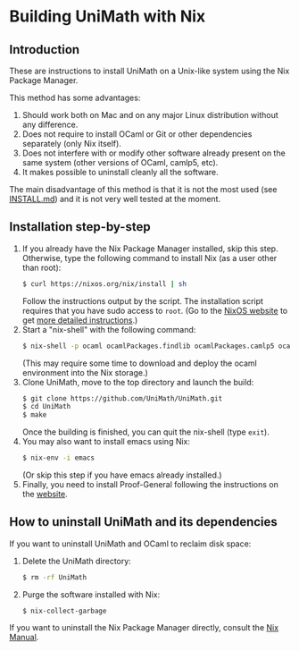 Building UniMath with Nix
=====================================

## Introduction

These are instructions to install UniMath on a Unix-like system using
the Nix Package Manager.

This method has some advantages:
1. Should work both on Mac and on any major Linux distribution without
   any difference.
2. Does not require to install OCaml or Git or other dependencies
   separately (only Nix itself).
3. Does not interfere with or modify other software already present on
   the same system (other versions of OCaml, camlp5, etc).
4. It makes possible to uninstall cleanly all the software.

The main disadvantage of this method is that it is not the most used
(see [INSTALL.md](https://github.com/UniMath/UniMath/blob/master/INSTALL.md))
and it is not very well tested at the moment.

## Installation step-by-step

1. If you already have the Nix Package Manager installed, skip this step.
   Otherwise, type the following command to install Nix
   (as a user other than root):
   ```bash
   $ curl https://nixos.org/nix/install | sh
   ```
   Follow the instructions output by the script.
   The installation script requires that you have sudo access to `root`.
   (Go to the [NixOS website](https://nixos.org) to get
   [more detailed instructions](https://nixos.org/nix/download.html).)
2. Start a "nix-shell" with the following command:
   ```bash
   $ nix-shell -p ocaml ocamlPackages.findlib ocamlPackages.camlp5 ocamlPackages.num gnumake git
   ```
   (This may require some time to download and deploy the ocaml
   environment into the Nix storage.)
3. Clone UniMath, move to the top directory and launch the build:
   ```bash
   $ git clone https://github.com/UniMath/UniMath.git
   $ cd UniMath
   $ make
   ```
   Once the building is finished, you can quit the nix-shell (type `exit`).
4. You may also want to install emacs using Nix:
   ```bash
   $ nix-env -i emacs
   ```
   (Or skip this step if you have emacs already installed.)
5. Finally, you need to install Proof-General following the instructions
   on the [website](https://proofgeneral.github.io).

## How to uninstall UniMath and its dependencies

If you want to uninstall UniMath and OCaml to reclaim disk space:
1. Delete the UniMath directory:
   ```bash
   $ rm -rf UniMath
   ```
2. Purge the software installed with Nix:
   ```
   $ nix-collect-garbage
   ```

If you want to uninstall the Nix Package Manager directly, consult the
[Nix Manual](https://nixos.org/nix/manual/#chap-installation).
